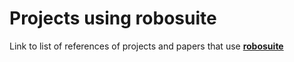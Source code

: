 # Projects using robosuite

Link to list of references of projects and papers that use [**robosuite**](https://scholar.google.com/scholar?oi=bibs&hl=en&cites=10588857002863609969&as_sdt=5)


